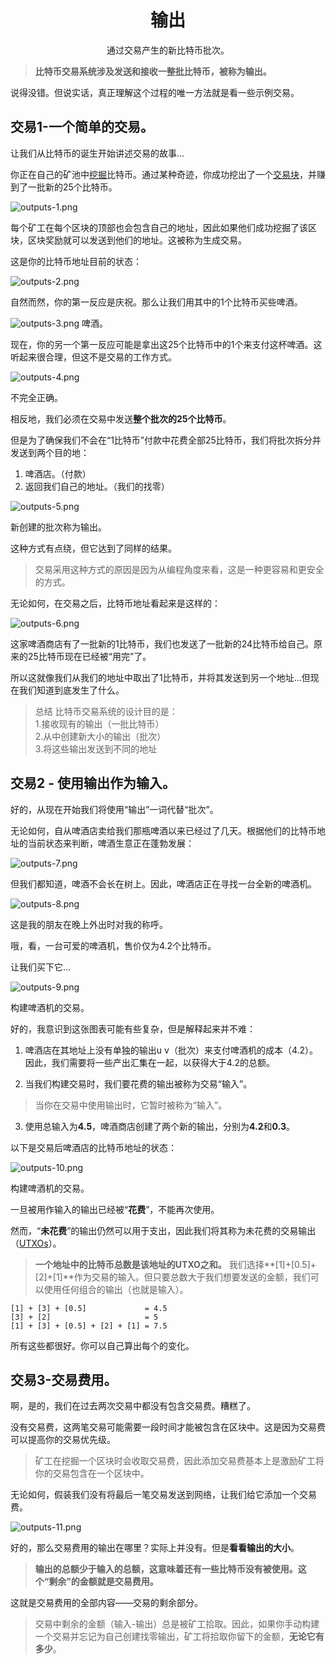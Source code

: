# <center>输出</center>
<center>通过交易产生的新比特币批次。</center>

>**比特币交易系统涉及发送和接收一整批比特币，被称为输出。**

说得没错。但说实话，真正理解这个过程的唯一方法就是看一些示例交易。

## 交易1-一个简单的交易。
让我们从比特币的诞生开始讲述交易的故事...

你正在自己的矿池中[挖掘](../../2.Mining/mining.md)比特币。通过某种奇迹，你成功挖出了一个[交易块](../../2.Mining/2.Blocks/Blocks.md)，并赚到了一批新的25个比特币。

![outputs-1.png](img/outputs-1%20(1).png)

每个矿工在每个区块的顶部也会包含自己的地址，因此如果他们成功挖掘了该区块，区块奖励就可以发送到他们的地址。这被称为生成交易。

这是你的比特币地址目前的状态：

![outputs-2.png](img/outputs-2%20(1).png)

自然而然，你的第一反应是庆祝。那么让我们用其中的1个比特币买些啤酒。

![outputs-3.png](img/outputs-3%20(1).png)
啤酒。

现在，你的另一个第一反应可能是拿出这25个比特币中的1个来支付这杯啤酒。这听起来很合理，但这不是交易的工作方式。

![outputs-4.png](img/outputs-4%20(1).png)  

不完全正确。

相反地，我们必须在交易中发送**整个批次的25个比特币**。

但是为了确保我们不会在“1比特币”付款中花费全部25比特币，我们将批次拆分并发送到两个目的地：

1. 啤酒店。（付款）
2. 返回我们自己的地址。（我们的找零）

![outputs-5.png](img/outputs-5%20(1).png)

新创建的批次称为输出。

这种方式有点绕，但它达到了同样的结果。

>交易采用这种方式的原因是因为从编程角度来看，这是一种更容易和更安全的方式。

无论如何，在交易之后，比特币地址看起来是这样的：

![outputs-6.png](img/outputs-6%20(1).png)

这家啤酒商店有了一批新的1比特币，我们也发送了一批新的24比特币给自己。原来的25比特币现在已经被“用完”了。

所以这就像我们从我们的地址中取出了1比特币，并将其发送到另一个地址...但现在我们知道到底发生了什么。


>总结
比特币交易系统的设计目的是：  
1.接收现有的输出（一批比特币）  
2.从中创建新大小的输出（批次）  
3.将这些输出发送到不同的地址  

## 交易2 - 使用输出作为输入。
好的，从现在开始我们将使用“输出”一词代替“批次”。

无论如何，自从啤酒店卖给我们那瓶啤酒以来已经过了几天。根据他们的比特币地址的当前状态来判断，啤酒生意正在蓬勃发展：

![outputs-7.png](img/outputs-7%20(1).png)

但我们都知道，啤酒不会长在树上。因此，啤酒店正在寻找一台全新的啤酒机。

![outputs-8.png](img/outputs-8%20(1).png)

这是我的朋友在晚上外出时对我的称呼。

哦，看，一台可爱的啤酒机，售价仅为4.2个比特币。

让我们买下它...

![outputs-9.png](img/outputs-9%20(1).png)

构建啤酒机的交易。

好的，我意识到这张图表可能有些复杂，但是解释起来并不难：

1. 啤酒店在其地址上没有单独的输出u v（批次）来支付啤酒机的成本（4.2）。因此，我们需要将一些产出汇集在一起，以获得大于4.2的总额。

2. 当我们构建交易时，我们要花费的输出被称为交易“输入”。

>当你在交易中使用输出时，它暂时被称为“输入”。

3. 使用总输入为**4.5**，啤酒商店创建了两个新的输出，分别为**4.2**和**0.3**。

以下是交易后啤酒店的比特币地址的状态：

![outputs-10.png](img/outputs-10%20(1).png)

构建啤酒机的交易。

一旦被用作输入的输出已经被“**花费**”，不能再次使用。

然而，“**未花费**”的输出仍然可以用于支出，因此我们将其称为未花费的交易输出（[UTXOs](../../../../Technical/Transaction/UTXO/UTXO.md)）。

>**一个地址中的比特币总数是该地址的UTXO之和。**
我们选择**[1]+[0.5]+[2]+[1]**作为交易的输入。但只要总数大于我们想要发送的金额，我们可以使用任何组合的输出（也就是输入）。
```
[1] + [3] + [0.5]             = 4.5
[3] + [2]                     = 5
[1] + [3] + [0.5] + [2] + [1] = 7.5
```
所有这些都很好。你可以自己算出每个的变化。

## 交易3-交易费用。

啊，是的，我们在过去两次交易中都没有包含交易费。糟糕了。

没有交易费，这两笔交易可能需要一段时间才能被包含在区块中。这是因为交易费可以提高你的交易优先级。

>矿工在挖掘一个区块时会收取交易费，因此添加交易费基本上是激励矿工将你的交易包含在一个区块中。

无论如何，假装我们没有将最后一笔交易发送到网络，让我们给它添加一个交易费。

![outputs-11.png](img/outputs-11%20(1).png)

好的，那么交易费用的输出在哪里？实际上并没有。但是**看看输出的大小**。

>**输出的总额少于输入的总额，这意味着还有一些比特币没有被使用。这个“剩余”的金额就是交易费用。**

这就是交易费用的全部内容——交易的剩余部分。

>交易中剩余的金额（输入-输出）总是被矿工拾取。因此，如果你手动构建一个交易并忘记为自己创建找零输出，矿工将拾取你留下的金额，**无论它有多少**。